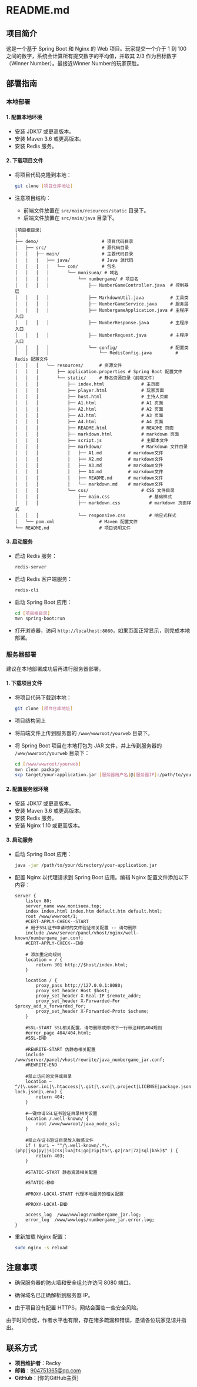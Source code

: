 # README.md

## 项目简介
这是一个基于 Spring Boot 和 Nginx 的 Web 项目。玩家提交一个介于 1 到 100 之间的数字，系统会计算所有提交数字的平均值，并取其 2/3 作为目标数字（Winner Number）。最接近Winner Number的玩家获胜。

## 部署指南

### 本地部署
#### 1. 配置本地环境

- 安装 JDK17 或更高版本。
- 安装 Maven 3.6 或更高版本。
- 安装 Redis 服务。

#### 2. 下载项目文件

- 将项目代码克隆到本地：
  ```bash
  git clone [项目仓库地址]
  ```
  
- 注意项目结构：

  - 前端文件放置在 `src/main/resources/static` 目录下。
  - 后端文件放置在 `src/main/java` 目录下。

  ```
  [项目根目录]
  │
  ├── demo/                        # 项目代码目录
  │   ├── src/                     # 源代码目录
  │   │   ├── main/                # 主要代码目录
  │   │   │   ├── java/            # Java 源代码
  │   │   │   │   └── com/         # 包名
  │   │   │   │       └── monisuea/ # 域名
  │   │   │   │           └── numbergame/ # 项目名
  │   │   │   │               ├── NumberGameController.java  # 控制器层
  │   │   │   │               ├── MarkdownUtil.java          # 工具类
  │   │   │   │               ├── NumberGameService.java     # 服务层
  │   │   │   │               ├── NumbergameApplication.java # 主程序入口
  │   │   │   │               ├── NumberResponse.java        # 主程序入口
  │   │   │   │               ├── NumberRequest.java         # 主程序入口
  │   │   │   │               └── config/                    # 配置类
  │   │   │   │                   └── RedisConfig.java         # Redis 配置文件
  │   │   │   └── resources/      # 资源文件
  │   │   │       ├── application.properties # Spring Boot 配置文件
  │   │   │       └── static/     # 静态资源目录（前端文件）
  │   │   │           ├── index.html              # 主页面
  │   │   │           ├── player.html             # 玩家页面
  │   │   │           ├── host.html               # 主持人页面
  │   │   │           ├── A1.html                 # A1 页面
  │   │   │           ├── A2.html                 # A2 页面
  │   │   │           ├── A3.html                 # A3 页面
  │   │   │           ├── A4.html                 # A4 页面
  │   │   │           ├── README.html             # README 页面
  │   │   │           ├── markdown.html           # markdown 页面
  │   │   │           ├── script.js               # 主脚本文件
  │   │   │           ├── markdown/               # Markdown 文件目录
  │   │   │           │   ├── A1.md          # markdown文件
  │   │   │           │   ├── A2.md          # markdown文件
  │   │   │           │   ├── A3.md          # markdown文件
  │   │   │           │   ├── A4.md          # markdown文件
  │   │   │           │   ├── README.md      # markdown文件
  │   │   │           │   └── markdown.md    # markdown文件
  │   │   │           └── css/                    # CSS 文件目录
  │   │   │               ├── main.css               # 基础样式
  │   │   │               ├── markdown.css           # markdown 页面样式
  │   │   │               └── responsive.css         # 响应式样式
  │   └── pom.xml                 # Maven 配置文件
  └── README.md                   # 项目说明文件
  ```

#### 3. 启动服务
- 启动 Redis 服务：
  ```bash
  redis-server
  ```
  
- 启动 Redis 客户端服务：

  ```bash
  redis-cli
  ```

- 启动 Spring Boot 应用：
  
  ```bash
  cd [项目根目录]
  mvn spring-boot:run
  ```
  
- 打开浏览器，访问 `http://localhost:8080`，如果页面正常显示，则完成本地部署。

### 服务器部署
建议在本地部署成功后再进行服务器部署。

#### 1. 下载项目文件

- 将项目代码下载到本地：

  ```bash
  git clone [项目仓库地址]
  ```

- 项目结构同上

- 将前端文件上传到服务器的 `/www/wwwroot/yourweb` 目录下。

- 将 Spring Boot 项目在本地打包为 JAR 文件，并上传到服务器的 `/www/wwwroot/yourweb` 目录下：

  ```bash
  cd [/www/wwwroot/yourweb]
  mvn clean package
  scp target/your-application.jar [服务器用户名]@[服务器IP]:/path/to/your/directory
  ```

#### 2. 配置服务器环境

- 安装 JDK17 或更高版本。
- 安装 Maven 3.6 或更高版本。
- 安装 Redis 服务。
- 安装 Nginx 1.10 或更高版本。

#### 3. 启动服务

- 启动 Spring Boot 应用：
  ```bash
  java -jar /path/to/your/directory/your-application.jar
  ```
- 配置 Nginx 以代理请求到 Spring Boot 应用。编辑 Nginx 配置文件添加以下内容：
  ```nginx
  server {
      listen 80;
      server_name www.monisuea.top;
      index index.html index.htm default.htm default.html;
      root /www/wwwroot/1;
      #CERT-APPLY-CHECK--START
      # 用于SSL证书申请时的文件验证相关配置 -- 请勿删除
      include /www/server/panel/vhost/nginx/well-known/numbergame_jar.conf;
      #CERT-APPLY-CHECK--END
  
      # 添加重定向规则
      location = / {
          return 301 http://$host/index.html;
      }
  
      location / {
          proxy_pass http://127.0.0.1:8080;
          proxy_set_header Host $host;
          proxy_set_header X-Real-IP $remote_addr;
          proxy_set_header X-Forwarded-For $proxy_add_x_forwarded_for;
          proxy_set_header X-Forwarded-Proto $scheme;
      }
  
      #SSL-START SSL相关配置，请勿删除或修改下一行带注释的404规则
      #error_page 404/404.html;
      #SSL-END
  
      #REWRITE-START 伪静态相关配置
      include /www/server/panel/vhost/rewrite/java_numbergame_jar.conf;
      #REWRITE-END
  
      #禁止访问的文件或目录
      location ~ ^/(\.user.ini|\.htaccess|\.git|\.svn|\.project|LICENSE|package.json|package-lock.json|\.env) {
          return 404;
      }
  
      #一键申请SSL证书验证目录相关设置
      location /.well-known/ {
          root /www/wwwroot/java_node_ssl;
      }
  
      #禁止在证书验证目录放入敏感文件
      if ( $uri ~ "^/\.well-known/.*\.(php|jsp|py|js|css|lua|ts|go|zip|tar\.gz|rar|7z|sql|bak)$" ) {
          return 403;
      }
  
      #STATIC-START 静态资源相关配置
      
      #STATIC-END
  
      #PROXY-LOCAl-START 代理本地服务的相关配置
      
      #PROXY-LOCAl-END
  
      access_log  /www/wwwlogs/numbergame_jar.log;
      error_log  /www/wwwlogs/numbergame_jar.error.log;
  }
  ```
- 重新加载 Nginx 配置：
  ```bash
  sudo nginx -s reload
  ```

## 注意事项
- 确保服务器的防火墙和安全组允许访问 8080 端口。

- 确保域名已正确解析到服务器 IP。

- 由于项目没有配置 HTTPS，网站会面临一些安全风险。

  

由于时间仓促，作者水平也有限，存在诸多疏漏和错误，恳请各位玩家见谅并指出。



## 联系方式

- **项目维护者**：Recky
- **邮箱**：904751365@qq.com
- **GitHub**：[你的GitHub主页]
